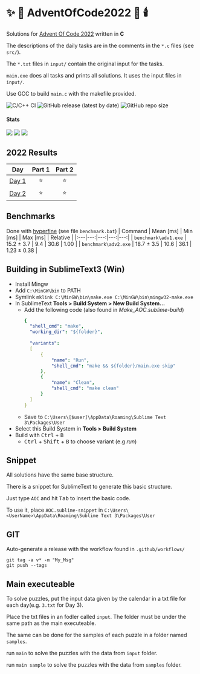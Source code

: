 # :sparkles: :santa: AdventOfCode2022 :christmas_tree: :candle: 

Solutions for [Advent Of Code 2022](http://adventofcode.com/2022) written in **C**

The descriptions of the daily tasks are in the comments in the `*.c` files (see `src/`).

The `*.txt` files in `input/` contain the original input for the tasks.

`main.exe` does all tasks and prints all solutions. It uses the input files in `input/`.

Use GCC to build `main.c` with the makefile provided.

![C/C++ CI](https://github.com/derpicknicker1/AdventOfCode2022/workflows/C/C++%20CI/badge.svg)
![GitHub release (latest by date)](https://img.shields.io/github/v/release/derpicknicker1/AdventOfCode2022)
![GitHub repo size](https://img.shields.io/github/repo-size/derpicknicker1/AdventOfCode2022)
#### Stats
![](https://img.shields.io/badge/day%20📅-3-blue)
![](https://img.shields.io/badge/stars%20⭐-4-yellow)
![](https://img.shields.io/badge/days%20completed-2-red)

<!--- advent_readme_stars table --->
## 2022 Results

| Day | Part 1 | Part 2 |
| :---: | :---: | :---: |
| [Day 1](https://adventofcode.com/2022/day/1) | ⭐ | ⭐ |
| [Day 2](https://adventofcode.com/2022/day/2) | ⭐ | ⭐ |
<!--- advent_readme_stars table --->

## Benchmarks
Done with [hyperfine](https://github.com/sharkdp/hyperfine) (see file `benchmark.bat`)
| Command | Mean [ms] | Min [ms] | Max [ms] | Relative |
|:---|---:|---:|---:|---:|
| `benchmark\adv1.exe` | 15.2 ± 3.7 | 9.4 | 30.6 | 1.00 |
| `benchmark\adv2.exe` | 18.7 ± 3.5 | 10.6 | 36.1 | 1.23 ± 0.38 |
## Building in SublimeText3 (Win)

* Install Mingw
* Add `C:\MinGW\bin` to PATH
* Symlink `mklink C:\MinGW\bin\make.exe C:\MinGW\bin\mingw32-make.exe`
* In SublimeText **Tools > Build System > New Build System...**
  * Add the following code (also found in _Make_AOC.sublime-build_)
    ```yaml
    {
      "shell_cmd": "make",
      "working_dir": "${folder}",
     
      "variants": 
      [
          {
              "name": "Run",
              "shell_cmd": "make && ${folder}/main.exe skip"
          },
          {
              "name": "Clean",
              "shell_cmd": "make clean"
          }
      ]
    }
    ```
  * Save to `C:\Users\[$user]\AppData\Roaming\Sublime Text 3\Packages\User`
* Select this Build System in **Tools > Build System**
* Build with <kbd>Ctrl</kbd> + <kbd>B</kbd>
  * <kbd>Ctrl</kbd> + <kbd>Shift</kbd> + <kbd>B</kbd> to choose variant (e.g _run_)

## Snippet
All solutions have the same base structure.

There is a snippet for SublimeText to generate this basic structure.

Just type `AOC` and hit <kbd>Tab</kbd> to insert the basic code.

To use it, place `AOC.sublime-snippet` in `C:\Users\<UserName>\AppData\Roaming\Sublime Text 3\Packages\User`

## GIT
Auto-generate a release with the workflow found in `.github/workflows/`
```
git tag -a v* -m "My_Msg"
git push --tags
```

## Main executeable
To solve puzzles, put the input data given by the calendar in a txt file for each day(e.g. `3.txt` for Day 3).

Place the txt files in an fodler called `input`. The folder must be under the same path as the main executeable.

The same can be done for the samples of each puzzle in a folder named `samples`.

run `main` to solve the puzzles with the data from `input` folder.

run `main sample` to solve the puzzles with the data from `samples` folder.
